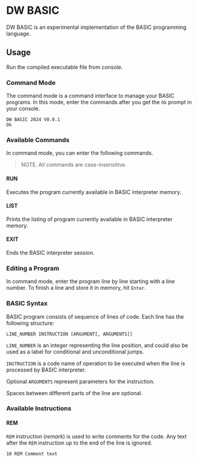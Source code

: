 # DW BASIC
DW BASIC is an experimental implementation of the BASIC programming language.

## Usage
Run the compiled executable file from console.

### Command Mode

The command mode is a command interface to manage your BASIC programs. In this mode, enter the commands after you get the `Ok` prompt in your console.

```
DW BASIC 2024 V0.0.1
Ok
```

### Available Commands
In command mode, you can enter the following commands.

> NOTE. All commands are case-insensitive.

#### RUN
Executes the program currently available in BASIC interpreter memory.

#### LIST
Prints the listing of program currently available in BASIC interpreter memory.

#### EXIT
Ends the BASIC interpreter session.

### Editing a Program
In command mode, enter the program line by line starting with a line number. To finish a line and store it in memory, hit `Enter`.

### BASIC Syntax

BASIC program consists of sequence of lines of code. Each line has the following structure:

```basic
LINE_NUMBER INSTRUCTION [ARGUMENT[, ARGUMENTS]]
```

`LINE_NUMBER` is an integer representing the line position, and could also be used as a label for conditional and unconditional jumps.

`INSTRUCTION` is a code name of operation to be executed when the line is processed by BASIC interpreter.

Optional `ARGUMENTS` represent parameters for the instruction.

Spaces between different parts of the line are optional.

### Available Instructions
#### REM
`REM` instruction (*remark*) is used to write comments for the code. Any text after the `REM` instruction up to the end of the line is ignored.

```basic
10 REM Comment text
```
